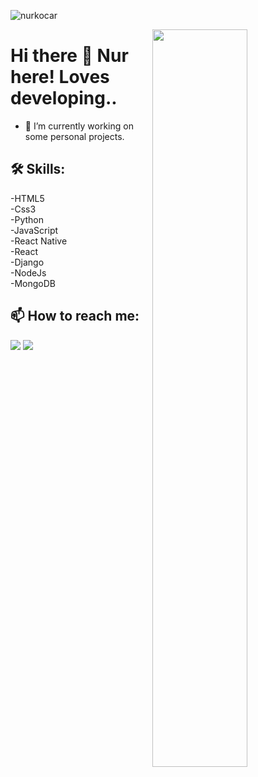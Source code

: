 <p align="left"> <img src="https://komarev.com/ghpvc/?username=nurkocar" alt="nurkocar" /> </p>

<img src="https://github-readme-stats.vercel.app/api?username=nurkocar&show_icons=true&theme=radical" align='right' width="55%">


# Hi there 👋 Nur here! Loves developing..

- 🔭 I’m currently working on some personal projects.

## 🛠 Skills:<br>

-HTML5<br>
-Css3<br>
-Python<br>
-JavaScript<br>
-React Native<br>
-React<br>
-Django<br>
-NodeJs<br>
-MongoDB<br>

## 📫 How to reach me: <br>

[![](https://img.shields.io/badge/linkedin-%230077B5.svg?&style=for-the-badge&logo=linkedin&logoColor=white)](https://www.linkedin.com/in/nur-kocar/)
[![](https://img.shields.io/badge/medium-%2312100E.svg?&style=for-the-badge&logo=medium&logoColor=white)](https://medium.com/@fatmanurkocar61)



<!-- <a href="https://github.com/nurkocar/github-readme-stats/issues">
  <img alt="Issues" src="https://img.shields.io/github/issues/nurkocar/github-readme-stats?color=0088ff" />
</a>
<a href="https://github.com/nurkocar/github-readme-stats/pulls">
  <img alt="GitHub pull requests" src="https://img.shields.io/github/issues-pr/nurkocar/github-readme-stats?color=0088ff" />
</a> -->
